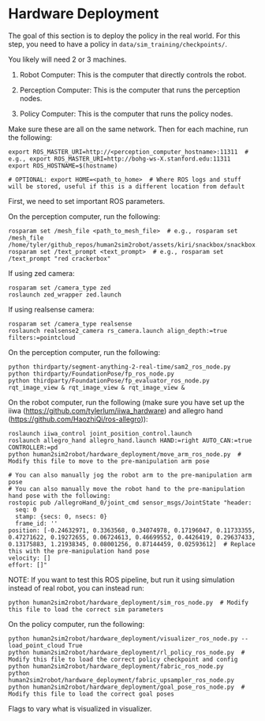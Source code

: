 # Hardware Deployment

The goal of this section is to deploy the policy in the real world. For this step, you need to have a policy in `data/sim_training/checkpoints/`.

You likely will need 2 or 3 machines.

1. Robot Computer: This is the computer that directly controls the robot.

2. Perception Computer: This is the computer that runs the perception nodes.

3. Policy Computer: This is the computer that runs the policy nodes.

Make sure these are all on the same network. Then for each machine, run the following:

```
export ROS_MASTER_URI=http://<perception_computer_hostname>:11311  # e.g., export ROS_MASTER_URI=http://bohg-ws-X.stanford.edu:11311
export ROS_HOSTNAME=$(hostname)

# OPTIONAL: export HOME=<path_to_home>  # Where ROS logs and stuff will be stored, useful if this is a different location from default
```

First, we need to set important ROS parameters.

On the perception computer, run the following:

```
rosparam set /mesh_file <path_to_mesh_file>  # e.g., rosparam set /mesh_file /home/tyler/github_repos/human2sim2robot/assets/kiri/snackbox/snackbox.obj
rosparam set /text_prompt <text_prompt>  # e.g., rosparam set /text_prompt "red crackerbox"
```

If using zed camera:

```
rosparam set /camera_type zed
roslaunch zed_wrapper zed.launch
```

If using realsense camera:

```
rosparam set /camera_type realsense
roslaunch realsense2_camera rs_camera.launch align_depth:=true filters:=pointcloud
```

On the perception computer, run the following:

```
python thirdparty/segment-anything-2-real-time/sam2_ros_node.py
python thirdparty/FoundationPose/fp_ros_node.py
python thirdparty/FoundationPose/fp_evaluator_ros_node.py
rqt_image_view & rqt_image_view & rqt_image_view &
```

On the robot computer, run the following (make sure you have set up the iiwa (https://github.com/tylerlum/iiwa_hardware) and allegro hand (https://github.com/HaozhiQi/ros-allegro)):

```
roslaunch iiwa_control joint_position_control.launch
roslaunch allegro_hand allegro_hand.launch HAND:=right AUTO_CAN:=true CONTROLLER:=pd
python human2sim2robot/hardware_deployment/move_arm_ros_node.py  # Modify this file to move to the pre-manipulation arm pose

# You can also manually jog the robot arm to the pre-manipulation arm pose
# You can also manually move the robot hand to the pre-manipulation hand pose with the following:
rostopic pub /allegroHand_0/joint_cmd sensor_msgs/JointState "header:
  seq: 0
  stamp: {secs: 0, nsecs: 0}
  frame_id: ''
position: [-0.24632971, 0.3363568, 0.34074978, 0.17196047, 0.11733355, 0.47271622, 0.19272655, 0.06724613, 0.46699552, 0.4426419, 0.29637433, 0.13175883, 1.21938345, 0.08001256, 0.87144459, 0.02593612]  # Replace this with the pre-manipulation hand pose
velocity: []
effort: []"
```

NOTE: If you want to test this ROS pipeline, but run it using simulation instead of real robot, you can instead run:

```
python human2sim2robot/hardware_deployment/sim_ros_node.py  # Modify this file to load the correct sim parameters
```

On the policy computer, run the following:
```
python human2sim2robot/hardware_deployment/visualizer_ros_node.py --load_point_cloud True
python human2sim2robot/hardware_deployment/rl_policy_ros_node.py  # Modify this file to load the correct policy checkpoint and config
python human2sim2robot/hardware_deployment/fabric_ros_node.py
python human2sim2robot/hardware_deployment/fabric_upsampler_ros_node.py
python human2sim2robot/hardware_deployment/goal_pose_ros_node.py  # Modify this file to load the correct goal poses
```

Flags to vary what is visualized in visualizer.
